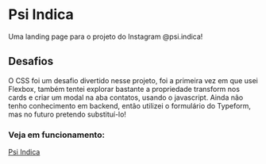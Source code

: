 # Psi Indica
Uma landing page para o projeto do Instagram @psi.indica!

## Desafios
O CSS foi um desafio divertido nesse projeto, foi a primeira vez em que usei Flexbox, também tentei explorar bastante a propriedade transform nos cards e criar um modal na aba contatos, usando o javascript. Ainda não tenho conhecimento em backend, então utilizei o formulário do Typeform, mas no futuro pretendo substituí-lo!

### Veja em funcionamento:
<a href = "https://psiindica.netlify.app/"> Psi Indica </a>

